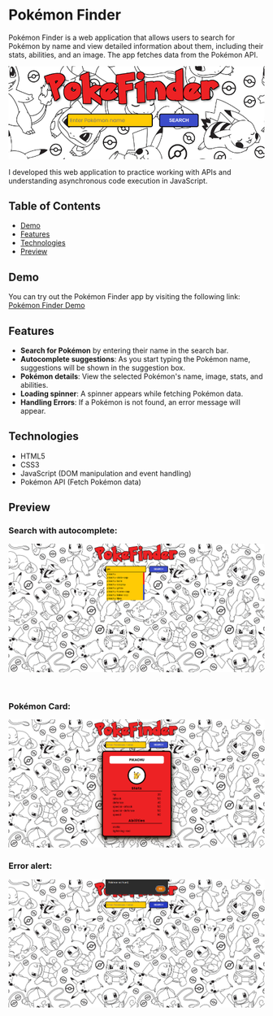 # Pokémon Finder

Pokémon Finder is a web application that allows users to search for Pokémon by name and view detailed information about them, including their stats, abilities, and an image. The app fetches data from the Pokémon API.

![Pokémon Intro Screenshot](./images/screenshots/screenshot-intro.png)


 I developed this web application to practice working with APIs and understanding asynchronous code execution in JavaScript. 

## Table of Contents
- [Demo](#demo)
- [Features](#features)
- [Technologies](#technologies)
- [Preview](#preview)

## Demo

You can try out the Pokémon Finder app by visiting the following link:
[Pokémon Finder Demo](#git@github.com:diecatiamonteiro/pokemon-finder.git)

## Features
- **Search for Pokémon** by entering their name in the search bar.
- **Autocomplete suggestions**: As you start typing the Pokémon name, suggestions will be shown in the suggestion box.
- **Pokémon details**: View the selected Pokémon's name, image, stats, and abilities.
- **Loading spinner**: A spinner appears while fetching Pokémon data.
- **Handling Errors**: If a Pokémon is not found, an error message will appear.

## Technologies

- HTML5
- CSS3
- JavaScript (DOM manipulation and event handling)
- Pokémon API (Fetch Pokémon data)

## Preview

### Search with autocomplete:

![Pokémon Search](./images/screenshots/screenshot-search.png)

<br>

### Pokémon Card:

![Pokémon Card](./images/screenshots/screenshot-card.png)

### Error alert:

![Pokémon Error](./images/screenshots/screenshot-not-found.jpg)
